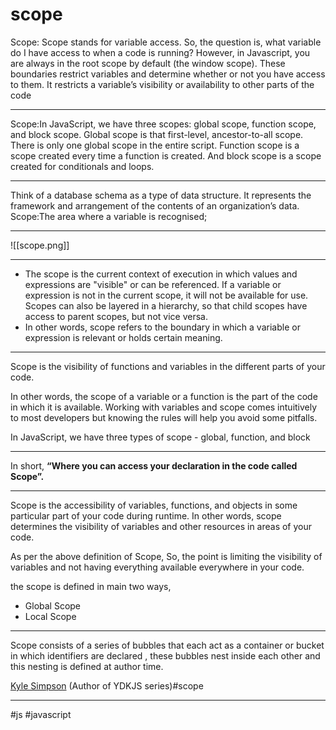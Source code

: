 # scope

Scope: Scope stands for variable access. So, the question is, what variable do I have access to when a code is running? However, in Javascript, you are always in the root scope by default (the window scope). These boundaries restrict variables and determine whether or not you have access to them. It restricts a variable’s visibility or availability to other parts of the code
<hr>

Scope:In JavaScript, we have three scopes: global scope, function scope, and block scope. Global scope is that first-level, ancestor-to-all scope. There is only one global scope in the entire script. Function scope is a scope created every time a function is created. And block scope is a scope created for conditionals and loops.
***
Think of a database schema as a type of data structure. It represents the framework and arrangement of the contents of an organization’s data.
Scope:The area where a variable is recognised;
***
![[scope.png]]
***
-   The scope is the current context of execution in which values and expressions are "visible" or can be referenced. If a variable or expression is not in the current scope, it will not be available for use. Scopes can also be layered in a hierarchy, so that child scopes have access to parent scopes, but not vice versa.
-   In other words, scope refers to the boundary in which a variable or expression is relevant or holds certain meaning.
***
Scope is the visibility of functions and variables in the different parts of your code.

In other words, the scope of a variable or a function is the part of the code in which it is available. Working with variables and scope comes intuitively to most developers but knowing the rules will help you avoid some pitfalls.

In JavaScript, we have three types of scope - global, function, and block
***
In short, **“Where you can access your declaration in the code called Scope”.**
***
Scope is the accessibility of variables, functions, and objects in some particular part of your code during runtime. In other words, scope determines the visibility of variables and other resources in areas of your code.

As per the above definition of Scope, So, the point is limiting the visibility of variables and not having everything available everywhere in your code.

the scope is defined in main two ways,

-   Global Scope
-   Local Scope
***

Scope consists of a series of bubbles that each act as a container or bucket in which identifiers are declared , these bubbles nest inside each other and this nesting is defined at author time.

[Kyle Simpson](https://twitter.com/getify?ref=hackernoon.com) (Author of YDKJS series)#scope
***

#js #javascript